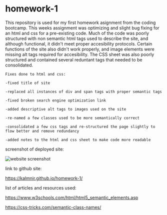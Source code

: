 # homework-1
This repository is used for my first homework asignment from the coding bootcamp.
This weeks assignment was optimizing and slight bug fixing for an html and css for a pre-existing code.
Much of the code was poorly structured with non semantic html tags used to describe the site, and although functional, it didn't meet proper accesibility protocols.
Certain functions of the site also didn't work properly, and image elements were missing alt tags required for accesibility.
The CSS sheet was also poorly structured and contained several reduntant tags that needed to be consolidated.

```
Fixes done to html and css:

-fixed title of site

-replaced all instances of div and span tags with proper semantic tags

-fixed broken search engine optimization link

-added descriptive alt tags to images used on the site

-re-named a few classes used to be more semantically correct

-consolidated a few css tags and re-structured the page slightly to flow better and remove redundancy

-added notes to the html and css sheet to make code more readable
```

screenshot of deployed site:

![website screenshot](https://github.com/Kalmnir/homework-1/blob/master/screenshot/Screenshot_2021-06-02_Horiseon.png)

link to github site:  

https://kalmnir.github.io/homework-1/

list of articles and resources used:

https://www.w3schools.com/html/html5_semantic_elements.asp

https://css-tricks.com/semantic-class-names/
